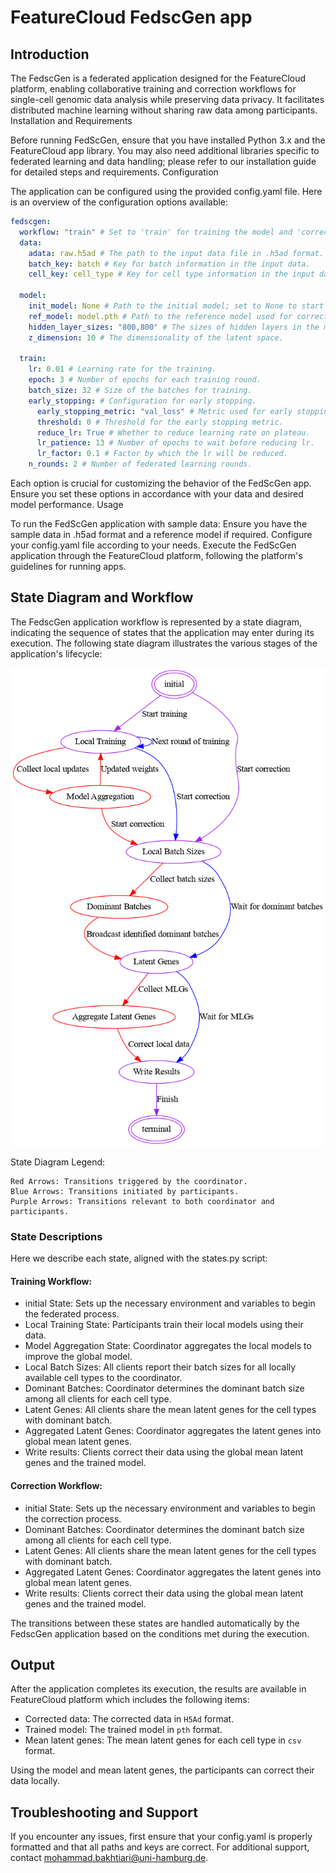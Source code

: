 # FeatureCloud FedscGen app

## Introduction

The FedscGen is a federated application designed for the FeatureCloud platform, enabling collaborative training and correction workflows for single-cell genomic data analysis while preserving data privacy. It facilitates distributed machine learning without sharing raw data among participants.
Installation and Requirements

Before running FedScGen, ensure that you have installed Python 3.x and the FeatureCloud app library. You may also need additional libraries specific to federated learning and data handling; please refer to our installation guide for detailed steps and requirements.
Configuration

The application can be configured using the provided config.yaml file. Here is an overview of the configuration options available:

```yaml
fedscgen:
  workflow: "train" # Set to 'train' for training the model and 'correction' for data correction.
  data:
    adata: raw.h5ad # The path to the input data file in .h5ad format.
    batch_key: batch # Key for batch information in the input data.
    cell_key: cell_type # Key for cell type information in the input data.

  model:
    init_model: None # Path to the initial model; set to None to start from scratch.
    ref_model: model.pth # Path to the reference model used for correction.
    hidden_layer_sizes: "800,800" # The sizes of hidden layers in the model, comma-separated.
    z_dimension: 10 # The dimensionality of the latent space.

  train:
    lr: 0.01 # Learning rate for the training.
    epoch: 3 # Number of epochs for each training round.
    batch_size: 32 # Size of the batches for training.
    early_stopping: # Configuration for early stopping.
      early_stopping_metric: "val_loss" # Metric used for early stopping.
      threshold: 0 # Threshold for the early stopping metric.
      reduce_lr: True # Whether to reduce learning rate on plateau.
      lr_patience: 13 # Number of epochs to wait before reducing lr.
      lr_factor: 0.1 # Factor by which the lr will be reduced.
    n_rounds: 2 # Number of federated learning rounds.
```

Each option is crucial for customizing the behavior of the FedScGen app. Ensure you set these options in accordance with your data and desired model performance.
Usage

To run the FedScGen application with sample data:
Ensure you have the sample data in .h5ad format and a reference model if required.
Configure your config.yaml file according to your needs.
Execute the FedScGen application through the FeatureCloud platform, following the platform's guidelines for running apps.

## State Diagram and Workflow

The FedscGen application workflow is represented by a state diagram, indicating the sequence of states that the application may enter during its execution. The following state diagram illustrates the various stages of the application's lifecycle:

![state_diagram.png](./state_diagram.png)

State Diagram Legend:

    Red Arrows: Transitions triggered by the coordinator.
    Blue Arrows: Transitions initiated by participants.
    Purple Arrows: Transitions relevant to both coordinator and participants.

### State Descriptions

Here we describe each state, aligned with the states.py script:

#### Training Workflow:
* initial State: Sets up the necessary environment and variables to begin the federated process.
* Local Training State: Participants train their local models using their data.
* Model Aggregation State: Coordinator aggregates the local models to improve the global model.
* Local Batch Sizes: All clients report their batch sizes for all locally available cell types to the coordinator.
* Dominant Batches: Coordinator determines the dominant batch size among all clients for each cell type.
* Latent Genes: All clients share the mean latent genes for the cell types with dominant batch.
* Aggregated Latent Genes: Coordinator aggregates the latent genes into global mean latent genes.
* Write results: Clients correct their data using the global mean latent genes and the trained model.

#### Correction Workflow:
* initial State: Sets up the necessary environment and variables to begin the correction process.
* Dominant Batches: Coordinator determines the dominant batch size among all clients for each cell type.
* Latent Genes: All clients share the mean latent genes for the cell types with dominant batch.
* Aggregated Latent Genes: Coordinator aggregates the latent genes into global mean latent genes.
* Write results: Clients correct their data using the global mean latent genes and the trained model.
 

The transitions between these states are handled automatically by the FedscGen application based on the conditions met during the execution.


## Output
After the application completes its execution, the results are available in FeatureCloud platform which includes the following items:

* Corrected data: The corrected data in `H5Ad` format.
* Trained model: The trained model in `pth` format.
* Mean latent genes: The mean latent genes for each cell type in `csv` format.

Using the model and mean latent genes, the participants can correct their data locally.

## Troubleshooting and Support

If you encounter any issues, first ensure that your config.yaml is properly formatted and that all paths and keys are correct. For additional support, contact mohammad.bakhtiari@uni-hamburg.de.